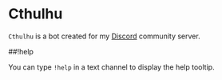 # Cthulhu

`Cthulhu` is a bot created for my [Discord](https://discordapp.com/) community server.

##!help

You can type `!help` in a text channel to display the help tooltip.
